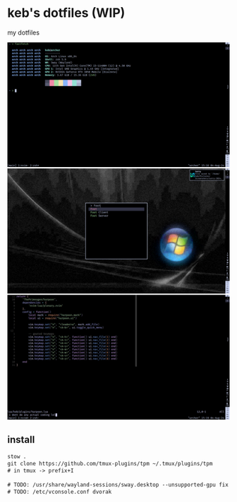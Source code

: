 # keb's dotfiles (WIP)

my dotfiles


![](assets/screenshot_1.png)
![](assets/screenshot_2.png)
![](assets/screenshot_3.png)

## install

```
stow .
git clone https://github.com/tmux-plugins/tpm ~/.tmux/plugins/tpm
# in tmux -> prefix+I

# TODO: /usr/share/wayland-sessions/sway.desktop --unsupported-gpu fix
# TODO: /etc/vconsole.conf dvorak
```
